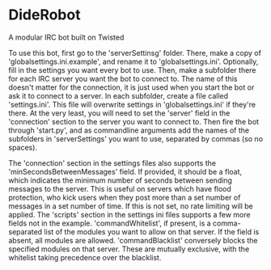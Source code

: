 DideRobot
=========

A modular IRC bot built on Twisted


To use this bot, first go to the 'serverSettinsg' folder. There, make a copy of 'globalsettings.ini.example', and rename it to 'globalsettings.ini'. Optionally, fill in the settings you want every bot to use.
Then, make a subfolder there for each IRC server you want the bot to connect to. The name of this doesn't matter for the connection, it is just used when you start the bot or ask it to connect to a server. In each subfolder, create a file called 'settings.ini'. This file will overwrite settings in 'globalsettings.ini' if they're there. At the very least, you will need to set the 'server' field in the 'connection' section to the server you want to connect to.
Then fire the bot through 'start.py', and as commandline arguments add the names of the subfolders in 'serverSettings' you want to use, separated by commas (so no spaces).

The 'connection' section in the settings files also supports the 'minSecondsBetweenMessages' field. If provided, it should be a float, which indicates the minimum number of seconds between sending messages to the server. This is useful on servers which have flood protection, who kick users when they post more than a set number of messages in a set number of time. If this is not set, no rate limiting will be applied.
The 'scripts' section in the settings ini files supports a few more fields not in the example. 'commandWhitelist', if present, is a comma-separated list of the modules you want to allow on that server. If the field is absent, all modules are allowed. 'commandBlacklist' conversely blocks the specified modules on that server. These are mutually exclusive, with the whitelist taking precedence over the blacklist.
